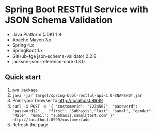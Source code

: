 Spring Boot RESTful Service with JSON Schema Validation
===========================================================

* Java Platform (JDK) 1.8
* Apache Maven 3.x
* Spring 4.x
* SpringBoot 1.x
* GitHub-fge json-schema-validator 2.2.8
* jackson-json-reference-core 0.3.0

Quick start
-----------
1. `mvn package`
2. `java -jar target/spring-boot-restful-api-1.0-SNAPSHOT.jar`
3. Point your browser to [http://localhost:8999](http://localhost:8999)
4. `curl -X POST -d '{ "customerid": "1234567", "password": "password12" , 
  "first": "Subhasis","last": "samal",
 "gender": "Male", "email": "subhasis.samal@test.com"
 }' http://localhost:8999/customer/add`
5. Refresh the page
